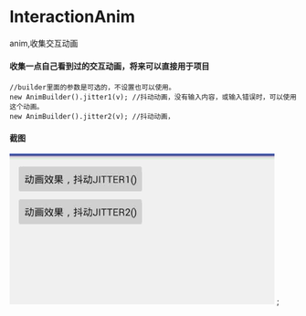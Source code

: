 # InteractionAnim
anim,收集交互动画  
#### 收集一点自己看到过的交互动画，将来可以直接用于项目  
```
//builder里面的参数是可选的，不设置也可以使用。
new AnimBuilder().jitter1(v); //抖动动画，没有输入内容，或输入错误时，可以使用这个动画。
new AnimBuilder().jitter2(v); //抖动动画，
```

#### 截图  
![image](https://github.com/xuanu/InteractionAnim/raw/master/screenshots/1.gif) ;
